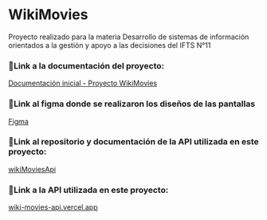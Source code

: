 # WikiMovies
Proyecto realizado para la materia Desarrollo de sistemas de información
orientados a la gestión y apoyo a las decisiones del IFTS N°11
### 📌Link a la documentación del proyecto:
[Documentación inicial - Proyecto WikiMovies](https://drive.google.com/file/d/1rMc4DZD7ONmCCJVNK9fY0BFtRiADNDh8/view?usp=sharing)
### 📌Link al figma donde se realizaron los diseños de las pantallas
[Figma](https://www.figma.com/file/f1mcelN3g3lXBrViSFXsA0/IONIC?type=design&node-id=19608%3A64935&mode=design&t=Dg49qViZYc8fgaCB-1)
### 📌Link al repositorio y documentación de la API utilizada en este proyecto: 
[wikiMoviesApi](https://github.com/laura-dancoso/wikiMoviesApi#readme)
### 📌Link a la API utilizada en este proyecto:
[wiki-movies-api.vercel.app](https://wiki-movies-api.vercel.app/api)
